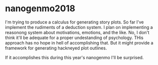 # nanogenmo2018

I'm trying to produce a calculus for generating story plots.
So far I've implement the rudiments of a deduction system.
I plan on implementing a reasonong system about motivations, emotions, and the like.
No, I don't think it'll be adequate for a proper undestanding of psychology.  THis approach has no hope in hell of accomplishing that.
But it might provide a framework for generating hackneyed plot outlines.

If it accomplishes this during this year's nanogenmo I'll be surprised.

